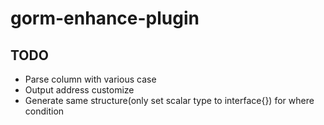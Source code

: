 # gorm-enhance-plugin


## TODO
- Parse column with various case
- Output address customize
- Generate same structure(only set scalar type to interface{}) for where condition 